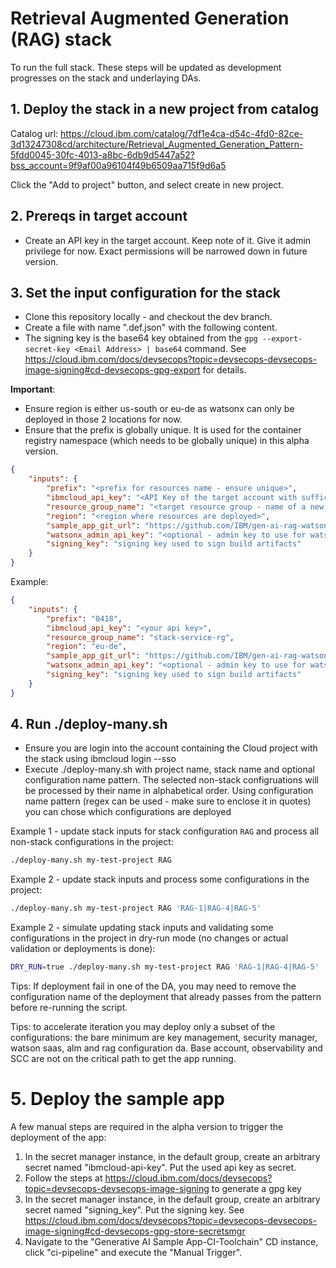 # Retrieval Augmented Generation (RAG) stack

To run the full stack. These steps will be updated as development progresses on the stack and underlaying DAs.

## 1. Deploy the stack in a new project from catalog

Catalog url: https://cloud.ibm.com/catalog/7df1e4ca-d54c-4fd0-82ce-3d13247308cd/architecture/Retrieval_Augmented_Generation_Pattern-5fdd0045-30fc-4013-a8bc-6db9d5447a52?bss_account=9f9af00a96104f49b6509aa715f9d6a5

Click the "Add to project" button, and select create in new project.

## 2. Prereqs in target account

- Create an API key in the target account. Keep note of it. Give it admin privilege for now. Exact permissions will be narrowed down in future version.


## 3. Set the input configuration for the stack

- Clone this repository locally - and checkout the dev branch.
- Create a file with name ".def.json" with the following content.
- The signing key is the base64 key obtained from the `gpg --export-secret-key <Email Address> | base64` command. See https://cloud.ibm.com/docs/devsecops?topic=devsecops-devsecops-image-signing#cd-devsecops-gpg-export for details.

**Important**: 
- Ensure region is either us-south or eu-de as watsonx can only be deployed in those 2 locations for now.
- Ensure that the prefix is globally unique. It is used for the container registry namespace (which needs to be globally unique) in this alpha version.

```json
{
    "inputs": {
        "prefix": "<prefix for resources name - ensure unique>",
        "ibmcloud_api_key": "<API Key of the target account with sufficient permissions>",
        "resource_group_name": "<target resource group - name of a new resource group that the stack will creates>",
        "region": "<region where resources are deployed>",
        "sample_app_git_url": "https://github.com/IBM/gen-ai-rag-watsonx-sample-application",
        "watsonx_admin_api_key": "<optional - admin key to use for watson if different from ibmcloud_api_key>",
        "signing_key": "signing key used to sign build artifacts"
    }
}
```

Example:
```json
{
    "inputs": {
        "prefix": "0418",
        "ibmcloud_api_key": "<your api key>",
        "resource_group_name": "stack-service-rg",
        "region": "eu-de",
        "sample_app_git_url": "https://github.com/IBM/gen-ai-rag-watsonx-sample-application",
        "watsonx_admin_api_key": "<optional - admin key to use for watson if different from ibmcloud_api_key>",
        "signing_key": "signing key used to sign build artifacts"
    }
}
```


## 4. Run ./deploy-many.sh

- Ensure you are login into the account containing the Cloud project with the stack using ibmcloud login --sso
- Execute ./deploy-many.sh with project name, stack name and optional configuration name pattern. The selected non-stack configruations will be processed by their name in alphabetical order. Using configuration name pattern (regex can be used - make sure to enclose it in quotes) you can chose which configurations are deployed

Example 1 - update stack inputs for stack configuration `RAG` and process all non-stack configurations in the project:
```bash
./deploy-many.sh my-test-project RAG
```

Example 2 - update stack inputs and process some configurations in the project:
```bash
./deploy-many.sh my-test-project RAG 'RAG-1|RAG-4|RAG-5'
```

Example 2 - simulate updating stack inputs and validating some configurations in the project in dry-run mode (no changes or actual validation or deployments is done):
```bash
DRY_RUN=true ./deploy-many.sh my-test-project RAG 'RAG-1|RAG-4|RAG-5'
```

Tips: If deployment fail in one of the DA, you may need to remove the configuration name of the deployment that already passes from the pattern before re-running the script.

Tips: to accelerate iteration you may deploy only a subset of the configurations: the bare minimum are key management, security manager, watson saas, alm and rag configuration da. Base account, observability and SCC are not on the critical path to get the app running.


# 5. Deploy the sample app

A few manual steps are required in the alpha version to trigger the deployment of the app:
1. In the secret manager instance, in the default group, create an arbitrary secret named "ibmcloud-api-key". Put the used api key as secret.
2. Follow the steps at https://cloud.ibm.com/docs/devsecops?topic=devsecops-devsecops-image-signing to generate a gpg key
3. In the secret manager instance, in the default group, create an arbitrary secret named "signing_key". Put the signing key. See https://cloud.ibm.com/docs/devsecops?topic=devsecops-devsecops-image-signing#cd-devsecops-gpg-store-secretsmgr
4. Navigate to the "Generative AI Sample App-CI-Toolchain" CD instance, click "ci-pipeline" and execute the "Manual Trigger".
